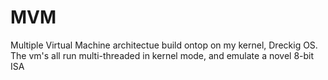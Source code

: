 MVM
===

Multiple Virtual Machine architectue build ontop on my kernel, Dreckig OS.
The vm's all run multi-threaded in kernel mode, and emulate a novel 8-bit ISA